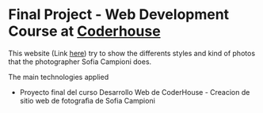 # Final Project - Web Development Course at [Coderhouse](https://www.coderhouse.com/)

This website (Link [here](https://edelmiroanton.github.io/Proyecto-Final---DW/index.html)) try to show the differents styles and kind of photos that the photographer Sofia Campioni does.

The main technologies applied 
- Proyecto final del curso Desarrollo Web de CoderHouse  - Creacion de sitio web de fotografìa de Sofia Campioni

